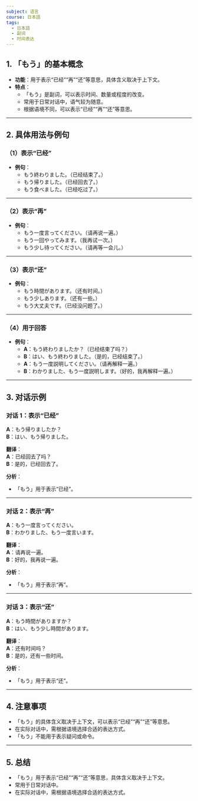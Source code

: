 ```yaml
---
subject: 语言
course: 日本語
tags:
  - 日本語
  - 副词
  - 时间表达
---
```


## 1. **「もう」的基本概念**

- **功能**：用于表示“已经”“再”“还”等意思，具体含义取决于上下文。
- **特点**：
  - 「もう」是副词，可以表示时间、数量或程度的改变。
  - 常用于日常对话中，语气较为随意。
  - 根据语境不同，可以表示“已经”“再”“还”等意思。

---

## 2. **具体用法与例句**

### （1）**表示“已经”**
- **例句**：
  - もう終わりました。（已经结束了。）
  - もう帰りました。（已经回去了。）
  - もう食べました。（已经吃过了。）

---

### （2）**表示“再”**
- **例句**：
  - もう一度言ってください。（请再说一遍。）
  - もう一回やってみます。（我再试一次。）
  - もう少し待ってください。（请再等一会儿。）

---

### （3）**表示“还”**
- **例句**：
  - もう時間があります。（还有时间。）
  - もう少しあります。（还有一些。）
  - もう大丈夫です。（已经没问题了。）

---

### （4）**用于回答**
- **例句**：
  - **A**：もう終わりましたか？（已经结束了吗？）
  - **B**：はい、もう終わりました。（是的，已经结束了。）
  - **A**：もう一度説明してください。（请再解释一遍。）
  - **B**：わかりました、もう一度説明します。（好的，我再解释一遍。）

---

## 3. **对话示例**

### 对话 1：表示“已经”
**A**：もう帰りましたか？  
**B**：はい、もう帰りました。

**翻译**：  
**A**：已经回去了吗？  
**B**：是的，已经回去了。

**分析**：
- 「もう」用于表示“已经”。

---

### 对话 2：表示“再”
**A**：もう一度言ってください。  
**B**：わかりました、もう一度言います。

**翻译**：  
**A**：请再说一遍。  
**B**：好的，我再说一遍。

**分析**：
- 「もう」用于表示“再”。

---

### 对话 3：表示“还”
**A**：もう時間がありますか？  
**B**：はい、もう少し時間があります。

**翻译**：  
**A**：还有时间吗？  
**B**：是的，还有一些时间。

**分析**：
- 「もう」用于表示“还”。

---

## 4. **注意事项**
- 「もう」的具体含义取决于上下文，可以表示“已经”“再”“还”等意思。
- 在实际对话中，需根据语境选择合适的表达方式。
- 「もう」不能用于表示疑问或命令。

---

## 5. **总结**
- 「もう」用于表示“已经”“再”“还”等意思，具体含义取决于上下文。
- 常用于日常对话中。
- 在实际对话中，需根据语境选择合适的表达方式。